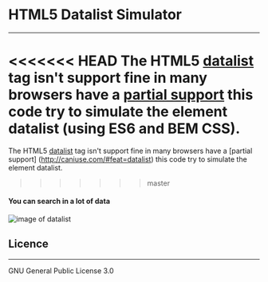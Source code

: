 # HTML5 Datalist Simulator
--------------------------

<<<<<<< HEAD
The HTML5 [datalist](https://www.w3schools.com/tags/tag_datalist.asp "HTML datalist Tag") tag isn't support fine in many browsers have a [partial support](http://caniuse.com/#feat=datalist) this code try to simulate the element datalist (using ES6 and BEM CSS).
=======
The HTML5 [datalist](https://www.w3schools.com/tags/tag_datalist.asp "HTML datalist Tag") tag isn't support fine in many browsers have a [partial support] (http://caniuse.com/#feat=datalist) this code try to simulate the element datalist.
>>>>>>> master


#### You can search in a lot of data

![image of datalist](http://i.imgur.com/rlCVIjA.png)


## Licence
__________

GNU General Public License 3.0